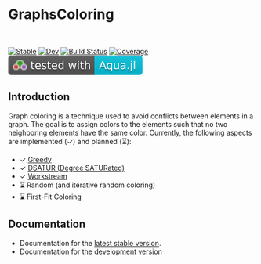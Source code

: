 # GraphsColoring

<p align="center">
<picture>
  <source media="(prefers-color-scheme)" srcset="docs/src/assets/logo.svg" height="100">
  <img alt="" src="" height="100">
</picture>
</p>

[![Stable](https://img.shields.io/badge/docs-stable-blue.svg)](https://juliagraphs.org/GraphsColoring.jl/stable/)
[![Dev](https://img.shields.io/badge/docs-dev-blue.svg)](https://juliagraphs.org/GraphsColoring.jl/dev/)
[![Build Status](https://github.com/JuliaGraphs/GraphsColoring.jl/actions/workflows/CI.yml/badge.svg?branch=main)](https://github.com/JuliaGraphs/GraphsColoring.jl/actions/workflows/CI.yml?query=branch%3Amain)
[![Coverage](https://codecov.io/github/JuliaGraphs/GraphsColoring.jl/coverage.svg?branch=main)](https://codecov.io/github/JuliaGraphs/GraphsColoring.jl?branch=main)
[![Aqua QA](https://raw.githubusercontent.com/JuliaTesting/Aqua.jl/master/badge.svg)](https://github.com/JuliaTesting/Aqua.jl)


## Introduction

Graph coloring is a technique used to avoid conflicts between elements in a graph. The goal is to assign colors to the elements such that no two neighboring elements have the same color.
Currently, the following aspects are implemented (✓) and planned (⌛):

- ✓ [Greedy](https://www.geeksforgeeks.org/dsa/graph-coloring-set-2-greedy-algorithm/)
- ✓ [DSATUR (Degree SATURated)](https://www.geeksforgeeks.org/dsa/dsatur-algorithm-for-graph-coloring/)
- ✓ [Workstream](https://dl.acm.org/doi/10.1145/2851488)
- ⌛ Random (and iterative random coloring)
- ⌛ First-Fit Coloring

## Documentation

- Documentation for the [latest stable version](https://juliagraphs.org/GraphsColoring.jl/stable/).
- Documentation for the [development version](https://juliagraphs.org/GraphsColoring.jl/dev/)
